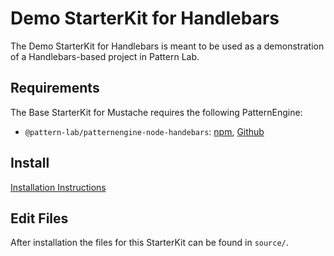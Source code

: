# Demo StarterKit for Handlebars

The Demo StarterKit for Handlebars is meant to be used as a demonstration of a Handlebars-based project in Pattern Lab.

## Requirements

The Base StarterKit for Mustache requires the following PatternEngine:

- `@pattern-lab/patternengine-node-handebars`: [npm](https://www.npmjs.com/package/@pattern-lab/patternengine-node-handebars), [Github](https://github.com/pattern-lab/patternengine-node-handlebars)

## Install

[Installation Instructions](http://patternlab.io/docs/advanced-starterkits.html)

## Edit Files

After installation the files for this StarterKit can be found in `source/`.

